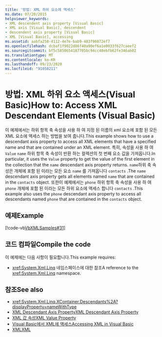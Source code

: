 ```yaml
---
title: '방법: XML 하위 요소에 액세스'
ms.date: 07/20/2015
helpviewer_keywords:
- XML descendent axis property [Visual Basic]
- XML axis [Visual Basic], descendent
- descendent axis property [Visual Basic]
- XML [Visual Basic], accessing
ms.assetid: aabfa258-4112-4e7e-bab9-403f96072ef7
ms.openlocfilehash: dcbaf1f9022d86f40a90ef6a1e0033f627caeef2
ms.sourcegitcommit: bf5c5850654187705bc94cc40ebfb62fe346ab02
ms.translationtype: MT
ms.contentlocale: ko-KR
ms.lasthandoff: 09/23/2020
ms.locfileid: "91058211"
---
```

# <a name="how-to-access-xml-descendant-elements-visual-basic"></a><span data-ttu-id="bb7a4-102">방법: XML 하위 요소 액세스(Visual Basic)</span><span class="sxs-lookup"><span data-stu-id="bb7a4-102">How to: Access XML Descendant Elements (Visual Basic)</span></span>

<span data-ttu-id="bb7a4-103">이 예제에서는 하위 항목 축 속성을 사용 하 여 지정 된 이름의 xml 요소에 포함 된 모든 XML 요소에 액세스 하는 방법을 보여 줍니다.</span><span class="sxs-lookup"><span data-stu-id="bb7a4-103">This example shows how to use a descendant axis property to access all XML elements that have a specified name and that are contained under an XML element.</span></span> <span data-ttu-id="bb7a4-104">특히, 속성을 사용 하 여 `Value` `name` 하위 항목 축 속성이 반환 하는 컬렉션의 첫 번째 요소 값을 가져옵니다.</span><span class="sxs-lookup"><span data-stu-id="bb7a4-104">In particular, it uses the `Value` property to get the value of the first element in the collection that the `name` descendant axis property returns.</span></span> <span data-ttu-id="bb7a4-105">`name`하위 축 속성은 개체에 포함 된 이라는 모든 요소 `name` 를 가져옵니다 `contacts` .</span><span class="sxs-lookup"><span data-stu-id="bb7a4-105">The `name` descendant axis property gets all elements named `name` that are contained in the `contacts` object.</span></span> <span data-ttu-id="bb7a4-106">또한이 예제에서는 `phone` 하위 항목 축 속성을 사용 하 여 `phone` 개체에 포함 된 이라는 모든 하위 요소에 액세스 합니다 `contacts` .</span><span class="sxs-lookup"><span data-stu-id="bb7a4-106">This example also uses the `phone` descendant axis property to access all descendants named `phone` that are contained in the `contacts` object.</span></span>  
  
## <a name="example"></a><span data-ttu-id="bb7a4-107">예제</span><span class="sxs-lookup"><span data-stu-id="bb7a4-107">Example</span></span>  

 [!code-vb[VbXMLSamples#31](~/samples/snippets/visualbasic/VS_Snippets_VBCSharp/VbXMLSamples/VB/XMLSamples13.vb#31)]  
  
## <a name="compile-the-code"></a><span data-ttu-id="bb7a4-108">코드 컴파일</span><span class="sxs-lookup"><span data-stu-id="bb7a4-108">Compile the code</span></span>  

 <span data-ttu-id="bb7a4-109">이 예제에는 다음 사항이 필요합니다.</span><span class="sxs-lookup"><span data-stu-id="bb7a4-109">This example requires:</span></span>  
  
- <span data-ttu-id="bb7a4-110"><xref:System.Xml.Linq> 네임스페이스에 대한 참조</span><span class="sxs-lookup"><span data-stu-id="bb7a4-110">A reference to the <xref:System.Xml.Linq> namespace.</span></span>  
  
## <a name="see-also"></a><span data-ttu-id="bb7a4-111">참조</span><span class="sxs-lookup"><span data-stu-id="bb7a4-111">See also</span></span>

- <xref:System.Xml.Linq.XContainer.Descendants%2A?displayProperty=nameWithType>
- [<span data-ttu-id="bb7a4-112">XML Descendant Axis Property</span><span class="sxs-lookup"><span data-stu-id="bb7a4-112">XML Descendant Axis Property</span></span>](../../../language-reference/xml-axis/xml-descendant-axis-property.md)
- [<span data-ttu-id="bb7a4-113">XML 값 속성</span><span class="sxs-lookup"><span data-stu-id="bb7a4-113">XML Value Property</span></span>](../../../language-reference/xml-axis/xml-value-property.md)
- [<span data-ttu-id="bb7a4-114">Visual Basic에서 XML에 액세스</span><span class="sxs-lookup"><span data-stu-id="bb7a4-114">Accessing XML in Visual Basic</span></span>](accessing-xml.md)
- [<span data-ttu-id="bb7a4-115">XML</span><span class="sxs-lookup"><span data-stu-id="bb7a4-115">XML</span></span>](index.md)
